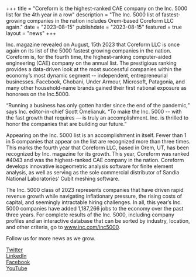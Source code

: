 +++
title = "Coreform is the highest-ranked CAE company on the Inc. 5000 list for the 4th year in a row"
description = "The Inc. 5000 list of fastest-growing companies in the nation includes Orem-based Coreform LLC again."
date = "2023-08-15"
publishdate = "2023-08-15"
featured = true
layout = "news"
+++

Inc. magazine revealed on August, 15th 2023 that Coreform LLC is once again on its list of the 5000 fastest growing companies in the nation. Coreform is, for the fourth time, the highest-ranking computer-aided engineering (CAE) company on the annual list. The prestigious ranking provides a data-driven look at the most successful companies within the economy’s most dynamic segment -- independent, entrepreneurial businesses. Facebook, Chobani, Under Armour, Microsoft, Patagonia, and many other household-name brands gained their first national exposure as honorees on the Inc.5000.

“Running a business has only gotten harder since the end of the pandemic,” says Inc. editor-in-chief Scott Omelianuk. “To make the Inc. 5000 -- with the fast growth that requires — is truly an accomplishment. Inc. is thrilled to honor the companies that are building our future.”

Appearing on the Inc. 5000 list is an accomplishment in itself. Fewer than 1 in 5 companies that appear on the list are recognized more than three times. This marks the fourth year that Coreform LLC, based in Orem, UT, has been recognized by Inc. magazine for its growth. This year, Coreform was ranked #4043 and was the highest-ranked CAE company in the nation. Coreform develops innovative isogeometric analysis software for finite element analysis, as well as serving as the sole commercial distributor of Sandia National Laboratories’ Cubit meshing software.

The Inc. 5000 class of 2023 represents companies that have driven rapid revenue growth while navigating inflationary pressure, the rising costs of capital, and seemingly intractable hiring challenges. In all, this year’s Inc. 5000 companies have added 1,187,266 jobs to the economy over the past three years. For complete results of the Inc. 5000, including company profiles and an interactive database that can be sorted by industry, location, and other criteria, go to www.inc.com/inc5000. 

Follow us for more news as we grow. <br>

[Twitter](https://twitter.com/TheCoreform) <br>
[LinkedIn](https://www.linkedin.com/company/coreform/)<br>
[Facebook](https://www.facebook.com/coreform)<br>
[YouTube](https://www.youtube.com/channel/UCsxDLIP5PKfSwW0fmSoTpnA)<br>
